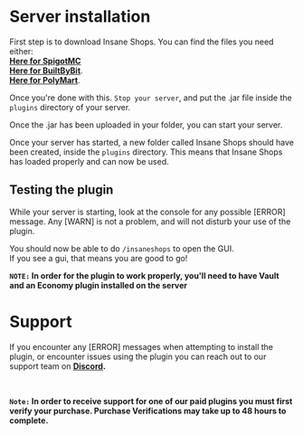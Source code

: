 # Server installation
First step is to download Insane Shops. You can find the files you need either: 
<br>
**[Here for SpigotMC](https://www.spigotmc.org/resources/insane-shops.67352/updates)** 
<br>
**[Here for BuiltByBit](https://builtbybit.com/resources/insane-shops.19032/)**.
<br>
**[Here for PolyMart](https://polymart.org/product/1202/insane-shops)**.

Once you're done with this. `Stop your server`, and put the .jar file inside the `plugins` directory of your server.
<br>

Once the .jar has been uploaded in your folder, you can start your server.
<br>

Once your server has started, a new folder called Insane Shops should have been created, inside the `plugins` directory. This means that Insane Shops has loaded properly and can now be used.
<br>


## Testing the plugin
While your server is starting, look at the console for any possible [ERROR] message. Any [WARN] is not a problem, and will not disturb your use of the plugin.
<br>

You should now be able to do `/insaneshops` to open the GUI.
<br>
If you see a gui, that means you are good to go!
<br>

**`NOTE:` In order for the plugin to work properly, you'll need to have Vault and an Economy plugin installed on the server**
<br>


# Support
If you encounter any [ERROR] messages when attempting to install the plugin, or encounter issues using the plugin you can reach out to our support team on **[Discord](https://insaneshops.com/discord).**

<br>

**`Note:` In order to receive support for one of our paid plugins you must first verify your purchase. Purchase Verifications may take up to 48 hours to complete.**
<br>

